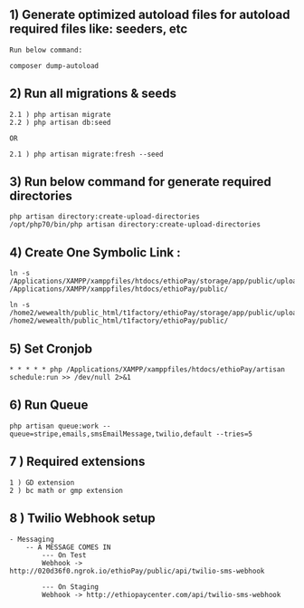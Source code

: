 ## 1) Generate optimized autoload files for autoload required files like: seeders, etc
    
    Run below command:

    composer dump-autoload

## 2) Run all migrations & seeds
    2.1 ) php artisan migrate
    2.2 ) php artisan db:seed

    OR

    2.1 ) php artisan migrate:fresh --seed

## 3) Run below command for generate required directories
    php artisan directory:create-upload-directories
    /opt/php70/bin/php artisan directory:create-upload-directories

## 4) Create One Symbolic Link :
    
    ln -s /Applications/XAMPP/xamppfiles/htdocs/ethioPay/storage/app/public/uploads/ /Applications/XAMPP/xamppfiles/htdocs/ethioPay/public/
    
    ln -s /home2/wewealth/public_html/t1factory/ethioPay/storage/app/public/uploads/ /home2/wewealth/public_html/t1factory/ethioPay/public/

## 5) Set Cronjob
    * * * * * php /Applications/XAMPP/xamppfiles/htdocs/ethioPay/artisan schedule:run >> /dev/null 2>&1

## 6) Run Queue
    php artisan queue:work --queue=stripe,emails,smsEmailMessage,twilio,default --tries=5

## 7 ) Required extensions
    1 ) GD extension
    2 ) bc math or gmp extension

## 8 ) Twilio Webhook setup
    - Messaging
        -- A MESSAGE COMES IN
            --- On Test
            Webhook -> http://020d36f0.ngrok.io/ethioPay/public/api/twilio-sms-webhook

            --- On Staging
            Webhook -> http://ethiopaycenter.com/api/twilio-sms-webhook